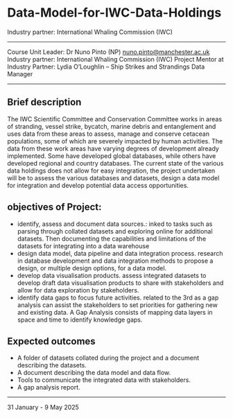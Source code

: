 # Data-Model-for-IWC-Data-Holdings
Industry partner: International Whaling Commission (IWC)

***
Course Unit Leader: Dr Nuno Pinto (NP) nuno.pinto@manchester.ac.uk
Industry partner: International Whaling Commission (IWC)
Project Mentor at Industry Partner: Lydia O’Loughlin – Ship Strikes and Strandings Data Manager
***

## Brief description
The IWC Scientific Committee and Conservation Committee works in areas of stranding, vessel strike, bycatch, marine debris and entanglement and uses data from these areas to assess, manage and conserve cetacean populations, some of which are severely impacted by human activities. The data from these work areas have varying degrees of development already implemented. Some have developed global databases, while others have developed regional and country databases. The current state of the various data holdings does not allow for easy integration, the project undertaken will be to assess the various databases and datasets, design a data model for integration and develop potential data access opportunities.


## objectives of Project:
- identify, assess and document data sources.:
      inked to tasks such as parsing through collated datasets and exploring online for additional datasets. Then documenting the capabilities and limitations of the datasets for integrating into a data warehouse
- design data model, data pipeline and data integration process.
      research in database development and data integration methods to propose a design, or multiple design options, for a data model.
- develop data visualisation products.
      assess integrated datasets to develop draft data visualisation products to share with stakeholders and allow for data exploration by stakeholders.
- identify data gaps to focus future activities.
      related to the 3rd as a gap analysis can assist the stakeholders to set priorities for gathering new and existing data. A Gap Analysis consists of mapping data layers in space and time to identify knowledge gaps.

## Expected outcomes

-	A folder of datasets collated during the project and a document describing the datasets.
-	A document describing the data model and data flow.
- Tools to communicate the integrated data with stakeholders.
-	A gap analysis report.




***
31 January - 9 May 2025






  
